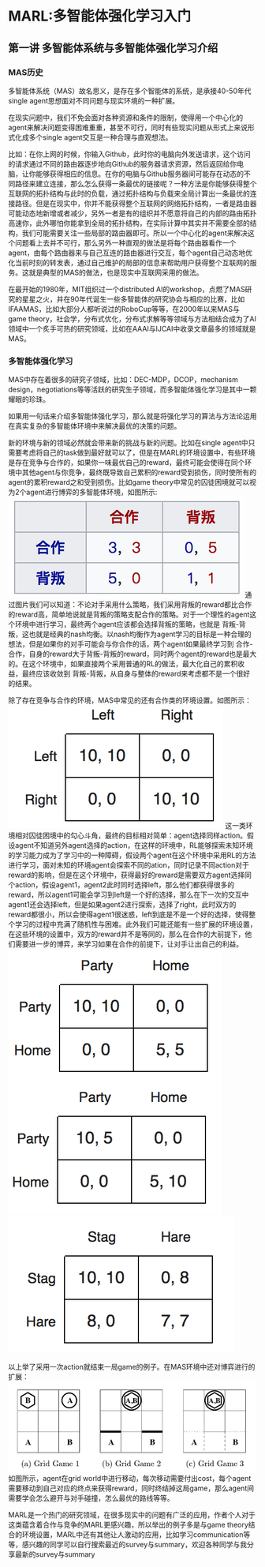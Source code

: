 # MARL:多智能体强化学习入门
## 第一讲 多智能体系统与多智能体强化学习介绍
### MAS历史
多智能体系统（MAS）故名思义，是存在多个智能体的系统，是承接40-50年代single agent思想面对不同问题与现实环境的一种扩展。

在现实问题中，我们不免会面对各种资源和条件的限制，使得用一个中心化的agent来解决问题变得困难重重，甚至不可行，同时有些现实问题从形式上来说形式化成多个single agent交互是一种合理与直观想法。

比如：在你上网的时候，你输入Github，此时你的电脑向外发送请求，这个访问的请求通过不同的路由器逐步地向Github的服务器请求资源，然后返回给你电脑，让你能够获得相应的信息。在你的电脑与Github服务器间可能存在动态的不同路径来建立连接，那么怎么获得一条最优的链接呢？一种方法是你能够获得整个互联网的拓扑结构与此时的负载，通过拓扑结构与负载来全局计算出一条最优的连接路径。但是在现实中，你并不能获得整个互联网的网络拓扑结构，一者是路由器可能动态地新增或者减少，另外一者是有的组织并不愿意将自己的内部的路由拓扑高速你，此外哪怕你能拿到全局的拓扑结构，在实际计算中其实并不需要全部的结构，我们可能需要关注一些局部的路由器即可。所以一个中心化的agent来解决这个问题看上去并不可行，那么另外一种直观的做法是将每个路由器看作一个agent，由每个路由器来与自己互连的路由器进行交互，每个agent自己动态地优化当前时刻的转发表，通过自己维护的局部的信息来帮助用户获得整个互联网的服务。这就是典型的MAS的做法，也是现实中互联网采用的做法。

在最开始的1980年，MIT组织过一个distributed AI的workshop，点燃了MAS研究的星星之火，并在90年代诞生一些多智能体的研究协会与相应的比赛，比如IFAAMAS，比如大部分人都听说过的RoboCup等等，在2000年以来MAS与game theory，社会学，分布式优化，分布式求解等等领域与方法相结合成为了AI领域中一个炙手可热的研究领域，比如在AAAI与IJCAI中收录文章最多的领域就是MAS。

### 多智能体强化学习
MAS中存在着很多的研究子领域，比如：DEC-MDP，DCOP，mechanism design，negotiations等等活跃的研究生子领域，而多智能体强化学习是其中一颗耀眼的珍珠。

如果用一句话来介绍多智能体强化学习，那么就是将强化学习的算法与方法论运用在真实复杂的多智能体环境中来解决最优的决策的问题。

新的环境与新的领域必然就会带来新的挑战与新的问题。比如在single agent中只需要考虑将自己的task做到最好就可以了，但是在MARL的环境设置中，有些环境是存在竞争与合作的，如果你一味最优自己的reward，最终可能会使得在同个环境中其他agent与你竞争，最终既导致自己累积的reward受到损伤，同时使所有的agent的累积reward之和受到损伤。比如game theory中常见的囚徒困境就可以视为2个agent进行博弈的多智能体环境，如图所示:
![囚徒困境](https://raw.githubusercontent.com/wwxFromTju/MARL-101/master/base/pic/PDGame.png)
通过图片我们可以知道：不论对手采用什么策略，我们采用背叛的reward都比合作的reward高，简单地说就是背叛的策略支配合作的策略。对于一个理性的agent这个环境中进行学习，最终两个agent应该都会选择背叛的策略，也就是 背叛-背叛，这也就是经典的nash均衡。以nash均衡作为agent学习的目标是一种合理的想法，但是如果你的对手可能会与你合作的话，两个agent如果最终学习到 合作-合作，自身的reward大于背叛-背叛的reward，同时两个agent的reward也是最大的。在这个环境中，如果直接两个采用普通的RL的做法，最大化自己的累积收益，最终应该收敛到 背叛-背叛，从自身与整体的reward来考虑都不是一个很好的结果。

除了存在竞争与合作的环境，MAS中常见的还有合作类的环境设置。如图所示：
![协作博弈](https://raw.githubusercontent.com/wwxFromTju/MARL-101/master/base/pic/coordination1.png)
这一类环境相对囚徒困境中的勾心斗角，最终的目标相对简单：agent选择同样action。假设agent不知道另外agent选择的action，在这样的环境中，RL能够探索未知环境的学习能力成为了学习中的一种障碍，假设两个agent在这个环境中采用RL的方法进行学习，面对未知的环境agent会探索不同的ation，同时记录不同action对于reward的影响，但是在这个环境中，获得最好的reward是需要双方agent选择同个action，假设agent1，agent2此时同时选择left，那么他们都获得很多的reward，所以agent1可能会学习到left是一个好的选择，那么在下一次的交互中agent1还会选择left，但是如果agent2进行探索，选择了right，此时双方的reward都很小，所以会使得agent1很迷惑，left到底是不是一个好的选择，使得整个学习的过程中充满了随机性与困难。此外我们可能还能有一些扩展的环境设置，在这些环境的设置中，双方的reward并不是等同的，那么在合作的大前提下，他们需要进一步的博弈，来学习如果在合作的前提下，让对手让出自己的利益。
![](https://raw.githubusercontent.com/wwxFromTju/MARL-101/master/base/pic/coordiantion2.png)
![](https://raw.githubusercontent.com/wwxFromTju/MARL-101/master/base/pic/coordination3.png)
![](https://raw.githubusercontent.com/wwxFromTju/MARL-101/master/base/pic/coordination4.png)

以上举了采用一次action就结束一局game的例子。在MAS环境中还对博弈进行的扩展：
![](https://raw.githubusercontent.com/wwxFromTju/MARL-101/master/base/pic/MarkovGame.png)
如图所示，agent在grid world中进行移动，每次移动需要付出cost，每个agent需要移动到自己对应的终点来获得reward，同时终结掉这局game，那么agent间需要学会怎么避开与对手碰撞，怎么最优的路线等等。

MARL是一个热门的研究领域，在很多现实中的问题有广泛的应用，作者个人对于这类蕴含着合作与竞争的MARL更感兴趣，所以举出的例子多是与game theory结合的环境设置，MARL中还有其他让人激动的应用，比如学习communication等等，感兴趣的同学可以自行搜索最近的survey与summary，欢迎各种同学与我分享最新的survey与summary


